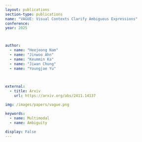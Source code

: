 ```yaml
---
layout: publications
section-type: publications
name: "VAGUE: Visual Contexts Clarify Ambiguous Expressions"
conference:  
year: 2025



author:
  - name: "Heejeong Nam"
  - name: "Jinwoo Ahn"
  - name: "Keummin Ka"
  - name: "Jiwan Chung"
  - name: "Youngjae Yu"

  
  
external:
  - title: Arxiv
    url: https://arxiv.org/abs/2411.14137

img: /images/papers/vague.png

keywords:
  - name: Multimodal
  - name: Ambiguity
  
display: False
---
```

